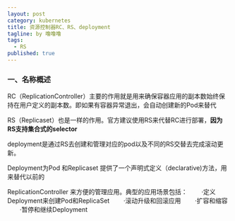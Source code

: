 ```yaml
---
layout: post
category: kubernetes
title: 资源控制器RC、RS、deployment
tagline: by 噜噜噜
tags: 
  - RS
published: true
---
```




<!--more-->

### 一、名称概述

RC（ReplicationController）主要的作用就是用来确保容器应用的副本数始终保持在用户定义的副本数。即如果有容器异常退出，会自动创建新的Pod来替代

RS（Replicaset）也是一样的作用。官方建议使用RS来代替RC进行部署，**因为RS支持集合式的selector**

deployment是通过RS去创建和管理对应的pod以及不同的RS交替去完成滚动更新。

Deployment为Pod 和Replicaset 提供了一个声明式定义（declarative)方法，用来替代以前的

ReplicationController 来方便的管理应用。典型的应用场景包括：
　　·定义Deployment来创建Pod和ReplicaSet
　　·滚动升级和回滚应用
　　·扩容和缩容
　　·暂停和继续Deployment


